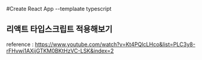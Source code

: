 #Create React App --templaate typescript

<h2> 리액트 타입스크립트 적용해보기 </h2>

reference : https://www.youtube.com/watch?v=Kt4PQlcLHco&list=PLC3y8-rFHvwi1AXijGTKM0BKtHzVC-LSK&index=2
